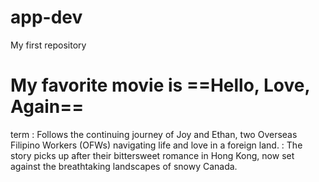 # app-dev
My first repository

# **My favorite movie is ==Hello, Love, Again==**

term
: Follows the continuing journey of Joy and Ethan, two Overseas Filipino Workers (OFWs) navigating life and love in a foreign land. : The story picks up after their bittersweet romance in Hong Kong, now set against the breathtaking landscapes of snowy Canada.
